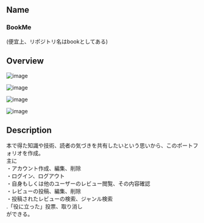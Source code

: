 ## Name<br>
### BookMe<br>
(便宜上、リポジトリ名はbookとしてある)

## Overview
![image](https://user-images.githubusercontent.com/56489985/78857968-f17ce080-7a65-11ea-9770-936de5f2134b.png)

![image](https://user-images.githubusercontent.com/56489985/78858495-8fbd7600-7a67-11ea-8565-948ea78ddf4b.png)

![image](https://user-images.githubusercontent.com/56489985/78858169-8d0e5100-7a66-11ea-974c-d319f02da8d1.png)

![image](https://user-images.githubusercontent.com/56489985/78858369-335a5680-7a67-11ea-9731-daf9b56674b0.png)

## Description<br>
本で得た知識や技術、読者の気づきを共有したいという思いから、このポートフォリオを作成。<br>
主に<br>
・アカウント作成、編集、削除<br>
・ログイン、ログアウト<br>
・自身もしくは他のユーザーのレビュー閲覧、その内容確認<br>
・レビューの投稿、編集、削除<br>
・投稿されたレビューの検索、ジャンル検索<br>
.「役に立った」投票、取り消し<br>
 ができる。
